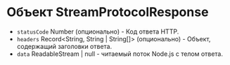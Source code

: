 # Объект StreamProtocolResponse

* `statusCode` Number (опционально) - Код ответа HTTP.
* `headers` Record<String, String | String[]> (опционально) - Объект, содержащий заголовки ответа.
* `data` ReadableStream | null - читаемый поток Node.js с телом ответа.
